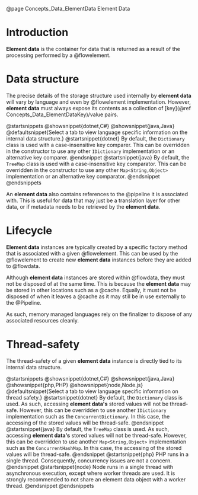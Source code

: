 @page Concepts_Data_ElementData Element Data

# Introduction

**Element data** is the container for data that is returned as a result of the processing 
performed by a @flowelement.

# Data structure

The precise details of the storage structure used internally by **element data** will
vary by language and even by @flowelement implementation.
However, **element data** must always expose its contents as a collection of [key](@ref Concepts_Data_ElementDataKey)/value pairs.

@startsnippets
@showsnippet{dotnet,C#}
@showsnippet{java,Java}
@defaultsnippet{Select a tab to view language specific information on the internal data structure.}
@startsnippet{dotnet}
By default, the `Dictionary` class is used with a case-insensitive key comparer.
This can be overridden in the constructor to use any other `IDictionary` implementation 
or an alternative key comparer.
@endsnippet
@startsnippet{java}
By default, the `TreeMap` class is used with a case-insensitive key comparator. This can be
overridden in the constructor to use any other `Map<String,Object>` implementation or an alternative
key comparator.
@endsnippet
@endsnippets

An **element data** also contains references to the @pipeline it is associated with.
This is useful for data that may just be a translation layer for other data, or if metadata
needs to be retrieved by the **element data**.

# Lifecycle

**Element data** instances are typically created by a specific factory method that is 
associated with a given @flowelement.
This can be used by the @flowelement to create new **element data** instances 
before they are added to @flowdata.

Although **element data** instances are stored within @flowdata, they must not be 
disposed of at the same time.
This is because the **element data** may be stored in other locations such as a @cache.
Equally, it must not be disposed of when it leaves a @cache as it may still be in use
externally to the @Pipeline.

As such, memory managed languages rely on the finalizer to dispose of any
associated resources cleanly.


# Thread-safety

The thread-safety of a given **element data** instance is directly tied to its internal 
data structure.

@startsnippets
@showsnippet{dotnet,C#}
@showsnippet{java,Java}
@showsnippet{php,PHP}
@showsnippet{node,Node.js}
@defaultsnippet{Select a tab to view language specific information on thread safety.}
@startsnippet{dotnet}
By default, the `Dictionary` class is used. As such, accessing **element data's** stored values
will not be thread-safe.
However, this can be overridden to use another `IDictionary` implementation such as the `ConcurrentDictionary`. 
In this case, the accessing of the stored values will be thread-safe.
@endsnippet
@startsnippet{java}
By default, the `TreeMap` class is used. As such, accessing **element data's** stored values
will not be thread-safe.
However, this can be overridden to use another `Map<String,Object>` implementation such as the `ConcurrentHashMap`. 
In this case, the accessing of the stored values will be thread-safe.
@endsnippet
@startsnippet{php}
PHP runs in a single thread. Consequently, concurrency issues are not a concern.
@endsnippet
@startsnippet{node}
Node runs in a single thread with asynchronous execution, except where worker threads are used. It is strongly recommended to not share an element data object with a worker thread.
@endsnippet
@endsnippets
